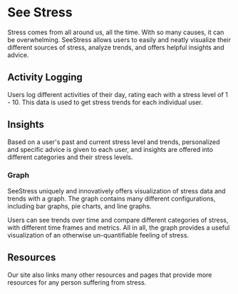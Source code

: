 # See Stress
Stress comes from all around us, all the time. With so many causes, it can be overwhelming. SeeStress allows users to easily and neatly visualize their different sources of stress, analyze trends, and offers helpful insights and advice.

## Activity Logging
Users log different activities of their day, rating each with a stress level of 1 - 10. This data is used to get stress trends for each individual user.

## Insights
Based on a user's past and current stress level and trends, personalized and specific advice is given to each user, and insights are offered into different categories and their stress levels. 

### Graph
SeeStress uniquely and innovatively offers visualization of stress data and trends with a graph. The graph contains many different configurations, including bar graphs, pie charts, and line graphs.

Users can see trends over time and compare different categories of stress, with different time frames and metrics. All in all, the graph provides a useful visualization of an otherwise un-quantifiable feeling of stress.

## Resources
Our site also links many other resources and pages that provide more resources for any person suffering from stress.
